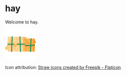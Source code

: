 <div class="oranda-hide">

# hay

</div>

Welcome to hay.

<img src="https://github.com/lunchtimecode/hay/blob/main/static/hay.png?raw=true" alt="hay" width="20%" height="20%">


Icon attribution:
<a href="https://www.flaticon.com/free-icons/straw" title="straw icons">Straw icons created by Freepik - Flaticon</a>
